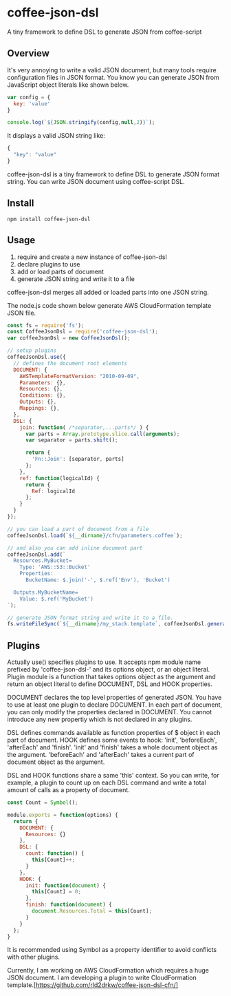 # coffee-json-dsl
A tiny framework to define DSL to generate JSON from coffee-script

## Overview
It's very annoying to write a valid JSON document, but many tools require configuration files in JSON format.
You know you can generate JSON from JavaScript object literals like shown below.

```js
var config = {
  key: 'value'
}

console.log(`${JSON.stringify(config,null,2)}`);
```

It displays a valid JSON string like:

```js
{
  "key": "value"
}
```

coffee-json-dsl is a tiny framework to define DSL to generate JSON format string.
You can write JSON document using coffee-script DSL.

## Install

```
npm install coffee-json-dsl
```

## Usage

1. require and create a new instance of coffee-json-dsl
1. declare plugins to use
1. add or load parts of document
1. generate JSON string and write it to a file

coffee-json-dsl merges all added or loaded parts into one JSON string.

The node.js code shown below generate AWS CloudFormation template JSON file.

```js
const fs = require('fs');
const CoffeeJsonDsl = require('coffee-json-dsl');
var coffeeJsonDsl = new CoffeeJsonDsl();

// setup plugins
coffeeJsonDsl.use({
  // defines the document root elements
  DOCUMENT: {
    AWSTemplateFormatVersion: "2010-09-09",
    Parameters: {},
    Resources: {},
    Conditions: {},
    Outputs: {},
    Mappings: {},
  },
  DSL: {
    join: function( /*separator,...parts*/ ) {
      var parts = Array.prototype.slice.call(arguments);
      var separator = parts.shift();

      return {
        'Fn::Join': [separator, parts]
      };
    },
    ref: function(logicalId) {
      return {
        Ref: logicalId
      };
    }
  }
});

// you can load a part of document from a file
coffeeJsonDsl.load(`${__dirname}/cfn/parameters.coffee`);

// and also you can add inline document part
coffeeJsonDsl.add(`
  Resources.MyBucket=
    Type: 'AWS::S3::Bucket'
    Properties:
      BucketName: $.join('-', $.ref('Env'), 'Bucket')

  Outputs.MyBucketName=
    Value: $.ref('MyBucket')
`);

// generate JSON format string and write it to a file.
fs.writeFileSync(`${__dirname}/my_stack.template`, coffeeJsonDsl.generate());
```

## Plugins
Actually use() specifies plugins to use. It accepts npm module name prefixed by
'coffee-json-dsl-' and its options object, or an object literal.
Plugin module is a function that takes options object as the argument and return
an object literal to define DOCUMENT, DSL and HOOK properties.

DOCUMENT declares the top level properties of generated JSON. You have to use
at least one plugin to declare DOCUMENT. In each part of document, you can only
modify the properties declared in DOCUMENT. You cannot introduce any new propertiy
which is not declared in any plugins.

DSL defines commands available as function properties of $ object in each part of
document. HOOK defines some events to hook: 'init', 'beforeEach', 'afterEach' and
'finish'. 'init' and 'finish' takes a whole document object as the argument.
'beforeEach' and 'afterEach' takes a current part of document object as the argument.

DSL and HOOK functions share a same 'this' context. So you can write, for example,
a plugin to count up on each DSL command and write a total amount of calls as a
property of document.

```js
const Count = Symbol();

module.exports = function(options) {
  return {
    DOCUMENT: {
      Resources: {}
    },
    DSL: {
      count: function() {
        this[Count]++;
      }
    },
    HOOK: {
      init: function(document) {
        this[Count] = 0;
      },
      finish: function(document) {
        document.Resources.Total = this[Count];
      }
    }
  };
}
```

It is recommended using Symbol as a property identifier to avoid conflicts with other plugins.

Currently, I am working on AWS CloudFormation which requires a huge JSON document.
I am developing a plugin to write CloudFormation template.[https://github.com/rld2drkw/coffee-json-dsl-cfn/]

